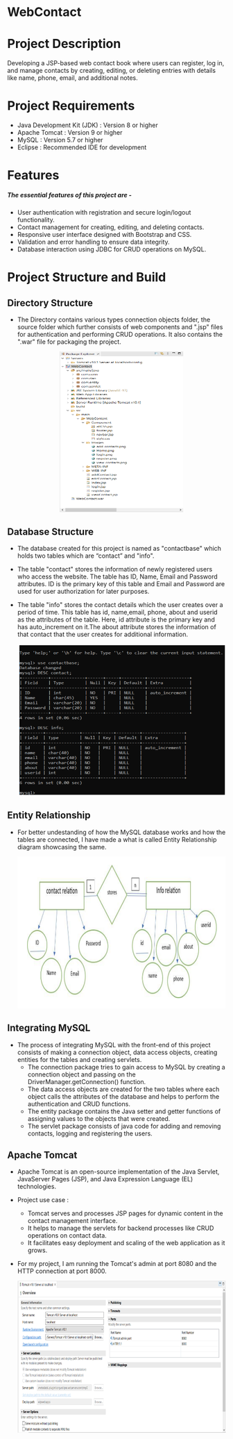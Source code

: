 # WebContact

# Project Description
Developing a JSP-based web contact book where users can register, log in, and manage contacts by creating, editing, or deleting entries with details like name, phone, email, and additional notes.


# Project Requirements
- Java Development Kit (JDK) : Version 8 or higher
- Apache Tomcat : Version 9 or higher
- MySQL : Version 5.7 or higher
- Eclipse : Recommended IDE for development


# Features

##### The essential features of this project are -
- User authentication with registration and secure login/logout functionality.
- Contact management for creating, editing, and deleting contacts.
- Responsive user interface designed with Bootstrap and CSS.
- Validation and error handling to ensure data integrity.
- Database interaction using JDBC for CRUD operations on MySQL.

# Project Structure and Build

## Directory Structure
- The Directory contains various types connection objects folder, the source folder which further consists of web components and ".jsp" files for authentication and performing CRUD operations. It also contains the ".war" file for packaging the project.
  
  <div align="center">
   <img src="https://github.com/Udit19-pixel/WebContact-Book/blob/main/WebContact%20Book/Project_Structure.png" alt="Project Structure" width="285" height="370">
  </div>

## Database Structure
- The database created for this project is named as "contactbase" which holds two tables which are “contact” and "info".
- The table "contact" stores the information of newly registered users who access the website. The table has ID, Name, Email and Password attributes. ID is the primary key of this table and Email and Password are used for user authorization for later purposes.
- The table "info" stores the contact details which the user creates over a period of time. This table has id, name,email, phone, about and userid as the attributes of the table. Here, id attribute is the primary key and has auto_increment on it.The about attribute stores the information of that contact that the user creates for additional information.

  <div align="center">
   <img src="https://github.com/Udit19-pixel/WebContact-Book/blob/main/WebContact%20Book/Table_Structure.png" alt="Database Structure" width="650" height="350">
  </div>

## Entity Relationship
- For better undestanding of how the MySQL database works and how the tables are connected, I have made a what is called Entity Relationship diagram showcasing the same.
  
  <div align="center">
   <img src="https://github.com/Udit19-pixel/WebContact-Book/blob/main/WebContact%20Book/ER_Diagram.png" alt="ER Diagram" width="650" height="350">
  </div>

## Integrating MySQL
- The process of integrating MySQL with the front-end of this project consists of making a connection object, data access objects, creating entities for the tables and creating servlets.
    - The connection package tries to gain access to MySQL by creating a connection object and passing on the DriverManager.getConnection() function.
    - The data access objects are created for the two tables where each object calls the attributes of the database and helps to perform the authentication and CRUD functions.
    - The entity package contains the Java setter and getter functions of assigning values to the objects that were created.
    - The servlet package consists of java code for adding and removing contacts, logging and registering the users.

## Apache Tomcat
- Apache Tomcat is an open-source implementation of the Java Servlet, JavaServer Pages (JSP), and Java Expression Language (EL) technologies.

- Project use case :
    - Tomcat serves and processes JSP pages for dynamic content in the contact management interface.
    - It helps to  manage the servlets for backend processes like CRUD operations on contact data.
    - It facilitates easy deployment and scaling of the web application as it grows.

- For my project, I am running the Tomcat's admin at port 8080 and the HTTP connection at port 8000.

  <div align="center">
   <img src="https://github.com/Udit19-pixel/WebContact-Book/blob/main/WebContact%20Book/Tomcat_Server.png" alt="Tomcat Server" width="650" height="350">
  </div>
